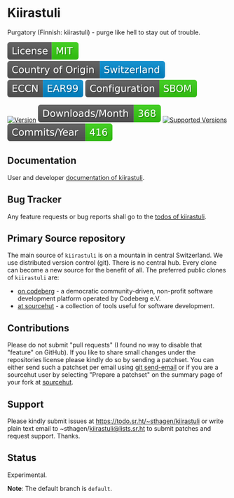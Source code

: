 # Kiirastuli

Purgatory (Finnish: kiirastuli) - purge like hell to stay out of trouble.

[![License](docs/badges/license-spdx-mit.svg)](https://git.sr.ht/~sthagen/kiirastuli/tree/default/item/LICENSE)
[![Country of Origin](docs/badges/country-of-origin-name-switzerland-neutral.svg)](https://git.sr.ht/~sthagen/kiirastuli/tree/default/item/COUNTRY-OF-ORIGIN)
[![Export Classification Control Number (ECCN)](docs/badges/export-control-classification-number_eccn-ear99-neutral.svg)](https://git.sr.ht/~sthagen/kiirastuli/tree/default/item/EXPORT-CONTROL-CLASSIFICATION-NUMBER)
[![Configuration](docs/badges/configuration-sbom.svg)](https://git.sr.ht/~sthagen/kiirastuli/tree/default/item/docs/third-party/README.md)

[![Version](https://img.shields.io/pypi/v/kiirastuli.svg?style=flat)](https://pypi.python.org/pypi/kiirastuli/)
[![Downloads](docs/badges/downloads-per-month.svg)](https://pepy.tech/project/kiirastuli)
[![Supported Versions](https://img.shields.io/pypi/pyversions/kiirastuli.svg?style=flat)](https://pypi.python.org/pypi/kiirastuli/)
[![Maintenance Status](docs/badges/commits-per-year.svg)](https://git.sr.ht/~sthagen/kiirastuli/log)

## Documentation

User and developer [documentation of kiirastuli](https://codes.dilettant.life/docs/kiirastuli).

## Bug Tracker

Any feature requests or bug reports shall go to the [todos of kiirastuli](https://todo.sr.ht/~sthagen/kiirastuli).

## Primary Source repository

The main source of `kiirastuli` is on a mountain in central Switzerland.
We use distributed version control (git).
There is no central hub.
Every clone can become a new source for the benefit of all.
The preferred public clones of `kiirastuli` are:

* [on codeberg](https://codeberg.org/sthagen/kiirastuli) - a democratic community-driven, non-profit software development platform operated by Codeberg e.V.
* [at sourcehut](https://git.sr.ht/~sthagen/kiirastuli) - a collection of tools useful for software development.

## Contributions

Please do not submit "pull requests" (I found no way to disable that "feature" on GitHub).
If you like to share small changes under the repositories license please kindly do so by sending a patchset.
You can either send such a patchset per email using [git send-email](https://git-send-email.io) or 
if you are a sourcehut user by selecting "Prepare a patchset" on the summary page of your fork at [sourcehut](https://git.sr.ht/).

## Support

Please kindly submit issues at https://todo.sr.ht/~sthagen/kiirastuli or write plain text email to ~sthagen/kiirastuli@lists.sr.ht to submit patches and request support. Thanks.

## Status

Experimental.

**Note**: The default branch is `default`.
